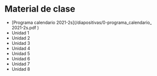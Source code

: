# Material de clase
- [Programa calendario 2021-2s](/diapositivas/0-programa_calendario_ 2021-2s.pdf )
- Unidad 1
- Unidad 2
- Unidad 3
- Unidad 4
- Unidad 5
- Unidad 6
- Unidad 7
- Unidad 8

